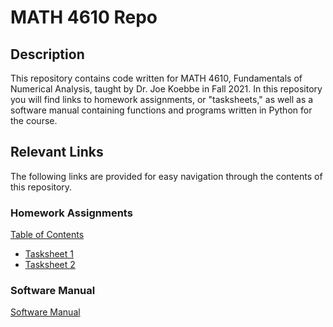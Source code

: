 # MATH 4610 Repo

## Description 
This repository contains code written for MATH 4610, Fundamentals of Numerical Analysis, taught by Dr. Joe Koebbe in Fall 2021. In this repository
you will find links to homework assignments, or "tasksheets," as well as a software manual containing functions and programs written in 
Python for the course. 

## Relevant Links 
The following links are provided for easy navigation through the contents of this repository.

### Homework Assignments
[Table of Contents](https://mac-cutler.github.io/math4610/Table-of-Contents)
  * [Tasksheet 1](https://mac-cutler.github.io/math4610/Table-of-Contents/Tasksheet1)
  * [Tasksheet 2]()

### Software Manual
[Software Manual]()


